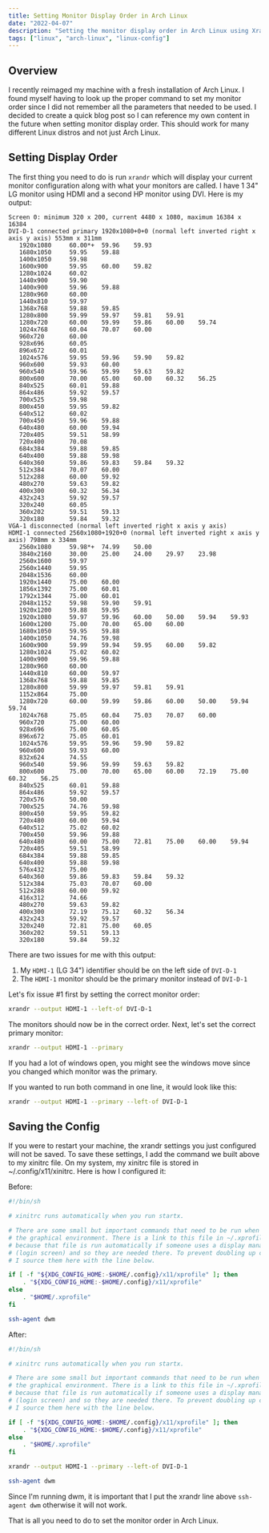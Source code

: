 ```yaml
---
title: Setting Monitor Display Order in Arch Linux
date: "2022-04-07"
description: "Setting the monitor display order in Arch Linux using Xrandr for a multi-monitor setup"
tags: ["linux", "arch-linux", "linux-config"]
---
```


## Overview

I recently reimaged my machine with a fresh installation of Arch Linux. I found myself having to look up the proper command to set my monitor order since I did not remember all the parameters that needed to be used. I decided to create a quick blog post so I can reference my own content in the future when setting monitor display order. This should work for many different Linux distros and not just Arch Linux.

## Setting Display Order

The first thing you need to do is run `xrandr` which will display your current monitor configuration along with what your monitors are called. I have 1 34" LG monitor using HDMI and a second HP monitor using DVI. Here is my output:

```text
Screen 0: minimum 320 x 200, current 4480 x 1080, maximum 16384 x 16384
DVI-D-1 connected primary 1920x1080+0+0 (normal left inverted right x axis y axis) 553mm x 311mm
   1920x1080     60.00*+  59.96    59.93  
   1680x1050     59.95    59.88  
   1400x1050     59.98  
   1600x900      59.95    60.00    59.82  
   1280x1024     60.02  
   1440x900      59.90  
   1400x900      59.96    59.88  
   1280x960      60.00  
   1440x810      59.97  
   1368x768      59.88    59.85  
   1280x800      59.99    59.97    59.81    59.91  
   1280x720      60.00    59.99    59.86    60.00    59.74  
   1024x768      60.04    70.07    60.00  
   960x720       60.00  
   928x696       60.05  
   896x672       60.01  
   1024x576      59.95    59.96    59.90    59.82  
   960x600       59.93    60.00  
   960x540       59.96    59.99    59.63    59.82  
   800x600       70.00    65.00    60.00    60.32    56.25  
   840x525       60.01    59.88  
   864x486       59.92    59.57  
   700x525       59.98  
   800x450       59.95    59.82  
   640x512       60.02  
   700x450       59.96    59.88  
   640x480       60.00    59.94  
   720x405       59.51    58.99  
   720x400       70.08  
   684x384       59.88    59.85  
   640x400       59.88    59.98  
   640x360       59.86    59.83    59.84    59.32  
   512x384       70.07    60.00  
   512x288       60.00    59.92  
   480x270       59.63    59.82  
   400x300       60.32    56.34  
   432x243       59.92    59.57  
   320x240       60.05  
   360x202       59.51    59.13  
   320x180       59.84    59.32  
VGA-1 disconnected (normal left inverted right x axis y axis)
HDMI-1 connected 2560x1080+1920+0 (normal left inverted right x axis y axis) 798mm x 334mm
   2560x1080     59.98*+  74.99    50.00  
   3840x2160     30.00    25.00    24.00    29.97    23.98  
   2560x1600     59.97  
   2560x1440     59.95  
   2048x1536     60.00  
   1920x1440     75.00    60.00  
   1856x1392     75.00    60.01  
   1792x1344     75.00    60.01  
   2048x1152     59.98    59.90    59.91  
   1920x1200     59.88    59.95  
   1920x1080     59.97    59.96    60.00    50.00    59.94    59.93  
   1600x1200     75.00    70.00    65.00    60.00  
   1680x1050     59.95    59.88  
   1400x1050     74.76    59.98  
   1600x900      59.99    59.94    59.95    60.00    59.82  
   1280x1024     75.02    60.02  
   1400x900      59.96    59.88  
   1280x960      60.00  
   1440x810      60.00    59.97  
   1368x768      59.88    59.85  
   1280x800      59.99    59.97    59.81    59.91  
   1152x864      75.00  
   1280x720      60.00    59.99    59.86    60.00    50.00    59.94    59.74  
   1024x768      75.05    60.04    75.03    70.07    60.00  
   960x720       75.00    60.00  
   928x696       75.00    60.05  
   896x672       75.05    60.01  
   1024x576      59.95    59.96    59.90    59.82  
   960x600       59.93    60.00  
   832x624       74.55  
   960x540       59.96    59.99    59.63    59.82  
   800x600       75.00    70.00    65.00    60.00    72.19    75.00    60.32    56.25  
   840x525       60.01    59.88  
   864x486       59.92    59.57  
   720x576       50.00  
   700x525       74.76    59.98  
   800x450       59.95    59.82  
   720x480       60.00    59.94  
   640x512       75.02    60.02  
   700x450       59.96    59.88  
   640x480       60.00    75.00    72.81    75.00    60.00    59.94  
   720x405       59.51    58.99  
   684x384       59.88    59.85  
   640x400       59.88    59.98  
   576x432       75.00  
   640x360       59.86    59.83    59.84    59.32  
   512x384       75.03    70.07    60.00  
   512x288       60.00    59.92  
   416x312       74.66  
   480x270       59.63    59.82  
   400x300       72.19    75.12    60.32    56.34  
   432x243       59.92    59.57  
   320x240       72.81    75.00    60.05  
   360x202       59.51    59.13  
   320x180       59.84    59.32  
```

There are two issues for me with this output:

1. My `HDMI-1` (LG 34") identifier should be on the left side of `DVI-D-1`
2. The `HDMI-1` monitor should be the primary monitor instead of `DVI-D-1`

Let's fix issue #1 first by setting the correct monitor order:

```bash
xrandr --output HDMI-1 --left-of DVI-D-1
```

The monitors should now be in the correct order. Next, let's set the correct primary monitor:

```bash
xrandr --output HDMI-1 --primary
```

If you had a lot of windows open, you might see the windows move since you changed which monitor was the primary.

If you wanted to run both command in one line, it would look like this:

```bash
xrandr --output HDMI-1 --primary --left-of DVI-D-1
```

## Saving the Config

If you were to restart your machine, the xrandr settings you just configured will not be saved. To save these settings, I add the command we built above to my xinitrc file. On my system, my xinitrc file is stored in ~/.config/x11/xinitrc. Here is how I configured it:

Before:

```bash
#!/bin/sh

# xinitrc runs automatically when you run startx.

# There are some small but important commands that need to be run when we start
# the graphical environment. There is a link to this file in ~/.xprofile
# because that file is run automatically if someone uses a display manager
# (login screen) and so they are needed there. To prevent doubling up commands,
# I source them here with the line below.

if [ -f "${XDG_CONFIG_HOME:-$HOME/.config}/x11/xprofile" ]; then
	. "${XDG_CONFIG_HOME:-$HOME/.config}/x11/xprofile"
else
	. "$HOME/.xprofile"
fi

ssh-agent dwm
```

After:

```bash
#!/bin/sh

# xinitrc runs automatically when you run startx.

# There are some small but important commands that need to be run when we start
# the graphical environment. There is a link to this file in ~/.xprofile
# because that file is run automatically if someone uses a display manager
# (login screen) and so they are needed there. To prevent doubling up commands,
# I source them here with the line below.

if [ -f "${XDG_CONFIG_HOME:-$HOME/.config}/x11/xprofile" ]; then
	. "${XDG_CONFIG_HOME:-$HOME/.config}/x11/xprofile"
else
	. "$HOME/.xprofile"
fi

xrandr --output HDMI-1 --primary --left-of DVI-D-1

ssh-agent dwm
```

Since I'm running dwm, it is important that I put the xrandr line above `ssh-agent dwm` otherwise it will not work.

That is all you need to do to set the monitor order in Arch Linux.

